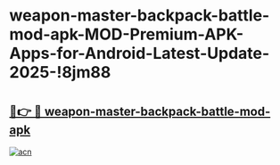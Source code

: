 # weapon-master-backpack-battle-mod-apk-MOD-Premium-APK-Apps-for-Android-Latest-Update-2025-!8jm88

# <h2><a href="https://wj5prr.esa.edu.pl?title=weapon-master-backpack-battle-mod-apk&ref=8jm88">🔗👉 🔴 weapon-master-backpack-battle-mod-apk</a></h2>

[![acn](https://github.com/user-attachments/assets/0f9c940e-d8b0-45ae-aac7-cd30a18b3e1c)](https://wj5prr.esa.edu.pl?title=weapon-master-backpack-battle-mod-apk&ref=8jm88)

